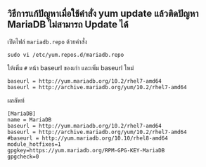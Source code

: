 ## วิธีการแก้ปัญหาเมื่อใช้คำสั่ง yum update แล้วติดปัญหา MariaDB ไม่สามารถ Update ได้

เปิดไฟล์ `mariadb.repo` ด้วยคำสั่ง
```
sudo vi /etc/yum.repos.d/mariadb.repo
```

ให้เพิ่ม `#` หน้า baseurl ของเก่า และเพิ่ม baseurl ใหม่
```
baseurl = http://yum.mariadb.org/10.2/rhel7-amd64
baseurl = http://archive.mariadb.org/yum/10.2/rhel7-amd64
```
ผลลัพท์
```
[MariaDB]
name = MariaDB
baseurl = http://yum.mariadb.org/10.2/rhel7-amd64
baseurl = http://archive.mariadb.org/yum/10.2/rhel7-amd64
#baseurl = http://yum.mariadb.org/10.10/rhel8-amd64
module_hotfixes=1
gpgkey=https://yum.mariadb.org/RPM-GPG-KEY-MariaDB
gpgcheck=0
```